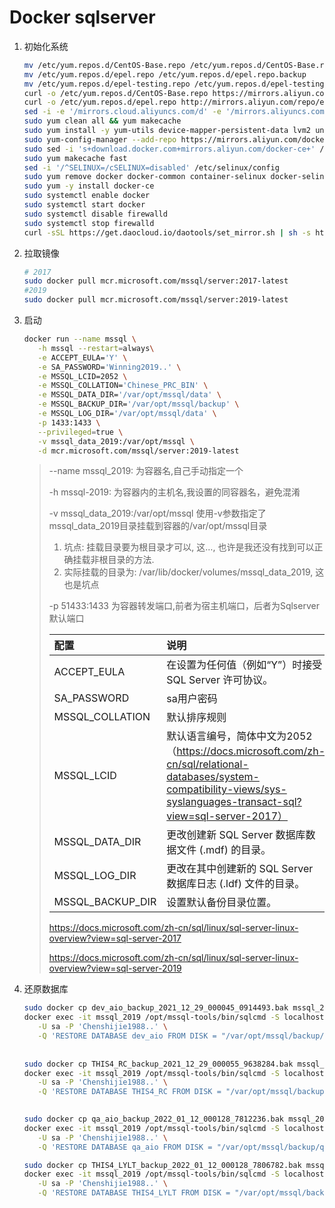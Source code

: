 # Docker sqlserver

1. 初始化系统

   ```bash
   mv /etc/yum.repos.d/CentOS-Base.repo /etc/yum.repos.d/CentOS-Base.repo.backup
   mv /etc/yum.repos.d/epel.repo /etc/yum.repos.d/epel.repo.backup
   mv /etc/yum.repos.d/epel-testing.repo /etc/yum.repos.d/epel-testing.repo.backup
   curl -o /etc/yum.repos.d/CentOS-Base.repo https://mirrors.aliyun.com/repo/Centos-7.repo
   curl -o /etc/yum.repos.d/epel.repo http://mirrors.aliyun.com/repo/epel-7.repo
   sed -i -e '/mirrors.cloud.aliyuncs.com/d' -e '/mirrors.aliyuncs.com/d' /etc/yum.repos.d/CentOS-Base.repo
   sudo yum clean all && yum makecache
   sudo yum install -y yum-utils device-mapper-persistent-data lvm2 unzip zip vim wget net-tools htop nmon 
   sudo yum-config-manager --add-repo https://mirrors.aliyun.com/docker-ce/linux/centos/docker-ce.repo
   sudo sed -i 's+download.docker.com+mirrors.aliyun.com/docker-ce+' /etc/yum.repos.d/docker-ce.repo
   sudo yum makecache fast
   sed -i '/^SELINUX=/cSELINUX=disabled' /etc/selinux/config
   sudo yum remove docker docker-common container-selinux docker-selinux docker-engine
   sudo yum -y install docker-ce
   sudo systemctl enable docker
   sudo systemctl start docker
   sudo systemctl disable firewalld
   sudo systemctl stop firewalld
   curl -sSL https://get.daocloud.io/daotools/set_mirror.sh | sh -s http://f1361db2.m.daocloud.io
   ```

2. 拉取镜像

   ```bash
   # 2017
   sudo docker pull mcr.microsoft.com/mssql/server:2017-latest
   #2019
   sudo docker pull mcr.microsoft.com/mssql/server:2019-latest
   ```

2. 启动

   ```bash
   docker run --name mssql \
      -h mssql --restart=always\
      -e ACCEPT_EULA='Y' \
      -e SA_PASSWORD='Winning2019..' \
      -e MSSQL_LCID=2052 \
      -e MSSQL_COLLATION='Chinese_PRC_BIN' \
      -e MSSQL_DATA_DIR='/var/opt/mssql/data' \
      -e MSSQL_BACKUP_DIR='/var/opt/mssql/backup' \
      -e MSSQL_LOG_DIR='/var/opt/mssql/data' \
      -p 1433:1433 \
      --privileged=true \
      -v mssql_data_2019:/var/opt/mssql \
      -d mcr.microsoft.com/mssql/server:2019-latest
   ```
   > --name mssql_2019:  为容器名,自己手动指定一个 
   >
   > -h mssql-2019:  为容器内的主机名,我设置的同容器名，避免混淆
   >
   > -v mssql_data_2019:/var/opt/mssql     使用-v参数指定了mssql_data_2019目录挂载到容器的/var/opt/mssql目录
   >
   > 1. 坑点: 挂载目录要为根目录才可以, 这…,     也许是我还没有找到可以正确挂载非根目录的方法.
   > 2. 实际挂载的目录为: /var/lib/docker/volumes/mssql_data_2019, 这也是坑点
   >
   > -p 51433:1433     为容器转发端口,前者为宿主机端口，后者为Sqlserver默认端口 
   >
   > | 配置             | 说明                                                         |
   > | :--------------- | :----------------------------------------------------------- |
   > | ACCEPT_EULA      | 在设置为任何值（例如“Y”）时接受 SQL Server 许可协议。        |
   > | SA_PASSWORD      | sa用户密码                                                   |
   > | MSSQL_COLLATION  | 默认排序规则                                                 |
   > | MSSQL_LCID       | 默认语言编号，简体中文为2052（https://docs.microsoft.com/zh-cn/sql/relational-databases/system-compatibility-views/sys-syslanguages-transact-sql?view=sql-server-2017） |
   > | MSSQL_DATA_DIR   | 更改创建新 SQL Server 数据库数据文件 (.mdf) 的目录。         |
   > | MSSQL_LOG_DIR    | 更改在其中创建新的 SQL Server 数据库日志 (.ldf) 文件的目录。 |
   > | MSSQL_BACKUP_DIR | 设置默认备份目录位置。                                       |
   >
   > https://docs.microsoft.com/zh-cn/sql/linux/sql-server-linux-overview?view=sql-server-2017
   >
   > https://docs.microsoft.com/zh-cn/sql/linux/sql-server-linux-overview?view=sql-server-2019
   
4. 还原数据库

   ```bash
   sudo docker cp dev_aio_backup_2021_12_29_000045_0914493.bak mssql_2019:/var/opt/mssql/backup
   docker exec -it mssql_2019 /opt/mssql-tools/bin/sqlcmd -S localhost \
      -U sa -P 'Chenshijie1988..' \
      -Q 'RESTORE DATABASE dev_aio FROM DISK = "/var/opt/mssql/backup/dev_aio_backup_2022_03_01_000151_5341516.bak" WITH MOVE "his_dev_ipt_202011210" TO  "/var/opt/mssql/data/dev_aio_20220301.mdf", MOVE "his_dev_ipt_202011210_log" TO "/var/opt/mssql/data/dev_aio_20220301_log.mdf"'
      
      
   sudo docker cp THIS4_RC_backup_2021_12_29_000055_9638284.bak mssql_2019:/var/opt/mssql/backup
   docker exec -it mssql_2019 /opt/mssql-tools/bin/sqlcmd -S localhost \
      -U sa -P 'Chenshijie1988..' \
      -Q 'RESTORE DATABASE THIS4_RC FROM DISK = "/var/opt/mssql/backup/THIS4_RC_backup_2021_12_29_000055_9638284.bak" WITH MOVE "SAMPLE_Data" TO  "/var/opt/mssql/data/THIS4_RC.mdf", MOVE "SAMPLE_Log" TO "/var/opt/mssql/data/THIS4_RC_log.mdf"'
      
   
   sudo docker cp qa_aio_backup_2022_01_12_000128_7812236.bak mssql_2019:/var/opt/mssql/backup
   docker exec -it mssql_2019 /opt/mssql-tools/bin/sqlcmd -S localhost \
      -U sa -P 'Chenshijie1988..' \
      -Q 'RESTORE DATABASE qa_aio FROM DISK = "/var/opt/mssql/backup/qa_aio_backup_2022_01_12_000128_7812236.bak" WITH MOVE "his_dev_ipt_202011210" TO  "/var/opt/mssql/data/qa_aio.mdf", MOVE "his_dev_ipt_202011210_log" TO "/var/opt/mssql/data/qa_aio_log.mdf"'
   
   sudo docker cp THIS4_LYLT_backup_2022_01_12_000128_7806782.bak mssql_2019:/var/opt/mssql/backup
   docker exec -it mssql_2019 /opt/mssql-tools/bin/sqlcmd -S localhost \
      -U sa -P 'Chenshijie1988..' \
      -Q 'RESTORE DATABASE THIS4_LYLT FROM DISK = "/var/opt/mssql/backup/THIS4_LYLT_backup_2022_01_12_000128_7806782.bak" WITH MOVE "SAMPLE_Data" TO  "/var/opt/mssql/data/THIS4_LYLT.mdf", MOVE "SAMPLE_Log" TO "/var/opt/mssql/data/THIS4_LYLT_log.mdf"'
   ```
   
   

